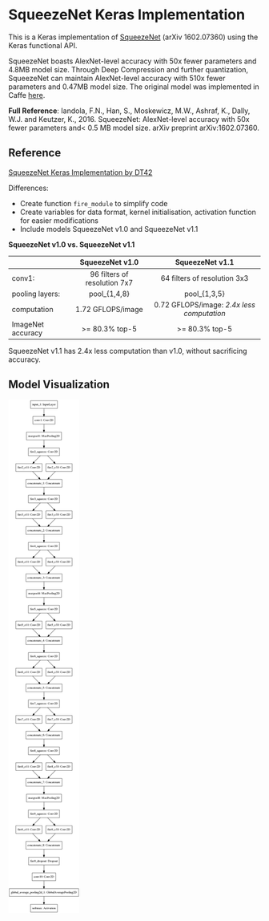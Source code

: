 # SqueezeNet Keras Implementation
This is a Keras implementation of [SqueezeNet](https://arxiv.org/abs/1602.07360) (arXiv 1602.07360) using the Keras functional API.

SqueezeNet boasts AlexNet-level accuracy with 50x fewer parameters and 4.8MB model size. Through Deep Compression and further quantization, SqueezeNet can maintain AlexNet-level accuracy with 510x fewer parameters and 0.47MB model size. The original model was implemented in Caffe [here](https://github.com/DeepScale/SqueezeNet).

**Full Reference**:
Iandola, F.N., Han, S., Moskewicz, M.W., Ashraf, K., Dally, W.J. and Keutzer, K., 2016. SqueezeNet: AlexNet-level accuracy with 50x fewer parameters and< 0.5 MB model size. arXiv preprint arXiv:1602.07360.


## Reference
[SqueezeNet Keras Implementation by DT42](https://github.com/DT42/squeezenet_demo)

Differences:
- Create function `fire_module` to simplify code
- Create variables for data format, kernel initialisation, activation function for easier modifications
- Include models SqueezeNet v1.0 and SqueezeNet v1.1

**SqueezeNet v1.0 vs. SqueezeNet v1.1**

|                 | SqueezeNet v1.0                  | SqueezeNet v1.1                  |
| :------------- |:-------------:| :-----:|
| conv1:          | 96 filters of resolution 7x7     | 64 filters of resolution 3x3     |
| pooling layers: | pool_{1,4,8}                     | pool_{1,3,5}                     |
| computation     | 1.72 GFLOPS/image                | 0.72 GFLOPS/image: *2.4x less computation* |
| ImageNet accuracy        | >= 80.3% top-5                   | >= 80.3% top-5                   |    

SqueezeNet v1.1 has 2.4x less computation than v1.0, without sacrificing accuracy.


## Model Visualization
![](model.png)
